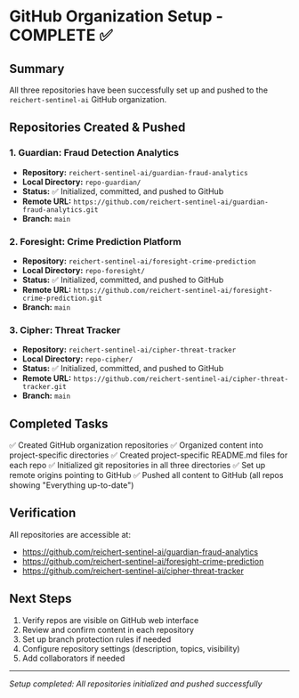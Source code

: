 # GitHub Organization Setup - COMPLETE ✅

## Summary

All three repositories have been successfully set up and pushed to the `reichert-sentinel-ai` GitHub organization.

## Repositories Created & Pushed

### 1. Guardian: Fraud Detection Analytics
- **Repository:** `reichert-sentinel-ai/guardian-fraud-analytics`
- **Local Directory:** `repo-guardian/`
- **Status:** ✅ Initialized, committed, and pushed to GitHub
- **Remote URL:** `https://github.com/reichert-sentinel-ai/guardian-fraud-analytics.git`
- **Branch:** `main`

### 2. Foresight: Crime Prediction Platform
- **Repository:** `reichert-sentinel-ai/foresight-crime-prediction`
- **Local Directory:** `repo-foresight/`
- **Status:** ✅ Initialized, committed, and pushed to GitHub
- **Remote URL:** `https://github.com/reichert-sentinel-ai/foresight-crime-prediction.git`
- **Branch:** `main`

### 3. Cipher: Threat Tracker
- **Repository:** `reichert-sentinel-ai/cipher-threat-tracker`
- **Local Directory:** `repo-cipher/`
- **Status:** ✅ Initialized, committed, and pushed to GitHub
- **Remote URL:** `https://github.com/reichert-sentinel-ai/cipher-threat-tracker.git`
- **Branch:** `main`

## Completed Tasks

✅ Created GitHub organization repositories
✅ Organized content into project-specific directories
✅ Created project-specific README.md files for each repo
✅ Initialized git repositories in all three directories
✅ Set up remote origins pointing to GitHub
✅ Pushed all content to GitHub (all repos showing "Everything up-to-date")

## Verification

All repositories are accessible at:
- https://github.com/reichert-sentinel-ai/guardian-fraud-analytics
- https://github.com/reichert-sentinel-ai/foresight-crime-prediction
- https://github.com/reichert-sentinel-ai/cipher-threat-tracker

## Next Steps

1. Verify repos are visible on GitHub web interface
2. Review and confirm content in each repository
3. Set up branch protection rules if needed
4. Configure repository settings (description, topics, visibility)
5. Add collaborators if needed

---
*Setup completed: All repositories initialized and pushed successfully*


